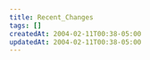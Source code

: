 ```yaml
---
title: Recent_Changes
tags: []
createdAt: 2004-02-11T00:38-05:00
updatedAt: 2004-02-11T00:38-05:00
---
```




